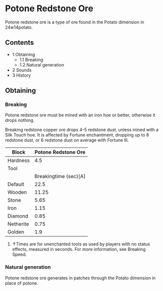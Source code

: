 # Potone Redstone Ore
Potone redstone ore is a type of ore found in the Potato dimension in 24w14potato.

## Contents
- 1 Obtaining
	- 1.1 Breaking
	- 1.2 Natural generation
- 2 Sounds
- 3 History

## Obtaining
### Breaking
Potone redstone ore must be mined with an iron hoe or better, otherwise it drops nothing.

Breaking redstone copper ore drops 4-5 redstone dust, unless mined with a Silk Touch hoe. It is affected by Fortune enchantment, dropping up to 8 redstone dust, or 6 redstone dust on average with Fortune III.

| Block     | Potone Redstone Ore   |
|-----------|-----------------------|
| Hardness  | 4.5                   |
| Tool      |                       |
|           | Breakingtime (sec)[A] |
| Default   | 22.5                  |
| Wooden    | 11.25                 |
| Stone     | 5.65                  |
| Iron      | 1.15                  |
| Diamond   | 0.85                  |
| Netherite | 0.75                  |
| Golden    | 1.9                   |

1. ↑Times are for unenchanted tools as used by players with no status effects, measured in seconds. For more information, see Breaking Speed.

### Natural generation
Potone redstone ore generates in patches through the Potato dimension in place of potone.


